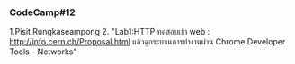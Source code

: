 ### CodeCamp#12
1.Pisit Rungkaseampong
2.
"Lab1:HTTP
ทดสอบเข้า web : http://info.cern.ch/Proposal.html
แล้วดูกระบวนการทำงานผ่าน Chrome Developer Tools - Networks"